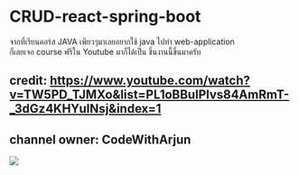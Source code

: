 # CRUD-react-spring-boot
จากที่เรียนคอร์ส JAVA เพียวๆมาเลยอยากใช้ java ไปทำ web-application   
ก็เลยเจอ course ฟรีใน Youtube มาก็ได้เป็น ชิ้นงานนี้ขึ้นมาครับ
## credit: https://www.youtube.com/watch?v=TW5PD_TJMXo&list=PL1oBBulPlvs84AmRmT-_3dGz4KHYuINsj&index=1
## channel owner: CodeWithArjun
[![](http://img.youtube.com/vi/tuQPfVZbMbg/0.jpg)](http://www.youtube.com/watch?v=TW5PD_TJMXo&list=PL1oBBulPlvs84AmRmT-_3dGz4KHYuINsj&index=1)

